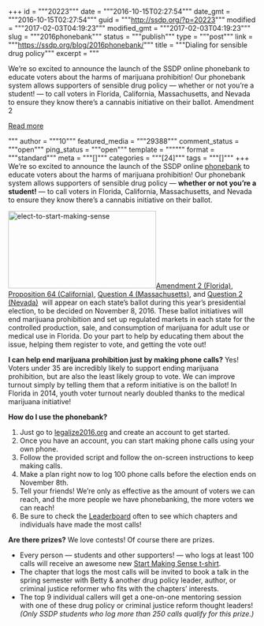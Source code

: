+++
id = """20223"""
date = """2016-10-15T02:27:54"""
date_gmt = """2016-10-15T02:27:54"""
guid = """http://ssdp.org/?p=20223"""
modified = """2017-02-03T04:19:23"""
modified_gmt = """2017-02-03T04:19:23"""
slug = """2016phonebank"""
status = """publish"""
type = """post"""
link = """https://ssdp.org/blog/2016phonebank/"""
title = """Dialing for sensible drug policy"""
excerpt = """<p>We&#8217;re so excited to announce the launch of the SSDP online phonebank to educate voters about the harms of marijuana prohibition! Our phonebank system allows supporters of sensible drug policy &#8212; whether or not you&#8217;re a student! &#8212; to call voters in Florida, California, Massachusetts, and Nevada to ensure they know there’s a cannabis initiative on their ballot. Amendment 2</p>
<div class="h10"></div>
<p><a class="more-link2 flat" href="https://ssdp.org/blog/2016phonebank/">Read more</a></p>
"""
author = """10"""
featured_media = """29388"""
comment_status = """open"""
ping_status = """open"""
template = """"""
format = """standard"""
meta = """[]"""
categories = """[24]"""
tags = """[]"""
+++
We&#8217;re so excited to announce the launch of the SSDP online <a href="http://legalize2016.org">phonebank</a> to educate voters about the harms of marijuana prohibition! Our phonebank system allows supporters of sensible drug policy &#8212; <strong>whether or not you&#8217;re a student!</strong> &#8212; to call voters in Florida, California, Massachusetts, and Nevada to ensure they know there’s a cannabis initiative on their ballot.

<a href="http://legalize2016.org"><img class="alignleft size-medium wp-image-20235" src="/assets/Elect-to-start-making-sense-300x157.jpg" alt="elect-to-start-making-sense" width="300" height="157" /></a><a href="http://www.unitedforcare.org/">Amendment 2 (Florida)</a>, <a href="http://www.legalizeca2016.com/about">Proposition 64 (California)</a>, <a href="https://www.regulatemassachusetts.org/">Question 4 (Massachusetts)</a>, and <a href="https://www.regulatemarijuanainnevada.org/">Question 2 (Nevada)</a>  will appear on each state’s ballot during this year’s presidential election, to be decided on November 8, 2016. These ballot initiatives will end marijuana prohibition and set up regulated markets in each state for the controlled production, sale, and consumption of marijuana for adult use or medical use in Florida. Do your part to help by educating them about the issue, helping them register to vote, and getting the vote out!

<b>I can help end marijuana prohibition just by making phone calls?</b>
Yes! Voters under 35 are incredibly likely to support ending marijuana prohibition, but are also the least likely group to vote. We can improve turnout simply by telling them that a reform initiative is on the ballot! In Florida in 2014, youth voter turnout nearly doubled thanks to the medical marijuana initiative!

<b>How do I use the phonebank?</b>
<ol>
	<li>Just go to <a href="http://legalize2016.org">legalize2016.org</a> and create an account to get started.</li>
	<li>Once you have an account, you can start making phone calls using your own phone.</li>
	<li>Follow the provided script and follow the on-screen instructions to keep making calls.</li>
	<li>Make a plan right now to log 100 phone calls before the election ends on November 8th.</li>
	<li>Tell your friends! We’re only as effective as the amount of voters we can reach, and the more people we have phonebanking, the more voters we can reach!</li>
	<li>Be sure to check the <a href="http://legalize2016.org/leaderboard">Leaderboard</a> often to see which chapters and individuals have made the most calls!</li>
</ol>
<b>Are there prizes?</b>
We love contests! Of course there are prizes.
<ul>
	<li>Every person &#8212; students and other supporters! &#8212; who logs at least 100 calls will receive an awesome new <a href="http://ssdp.org/store/">Start Making Sense t-shirt</a>.</li>
	<li>The chapter that logs the most calls will be invited to book a talk in the spring semester with Betty &amp; another drug policy leader, author, or criminal justice reformer who fits with the chapters’ interests.</li>
	<li>The top 9 individual callers will get a one-on-one mentoring session with one of these drug policy or criminal justice reform thought leaders! <i>(Only SSDP students who log more than 250 calls qualify for this prize.)</i></li>
</ul>
<img src="https://docs.google.com/drawings/d/1-eSux0sxeDGWrobxiU-YQLHUPyasUYA50JuEbph2iEU/pub?w=940&amp;h=492" alt="" />
